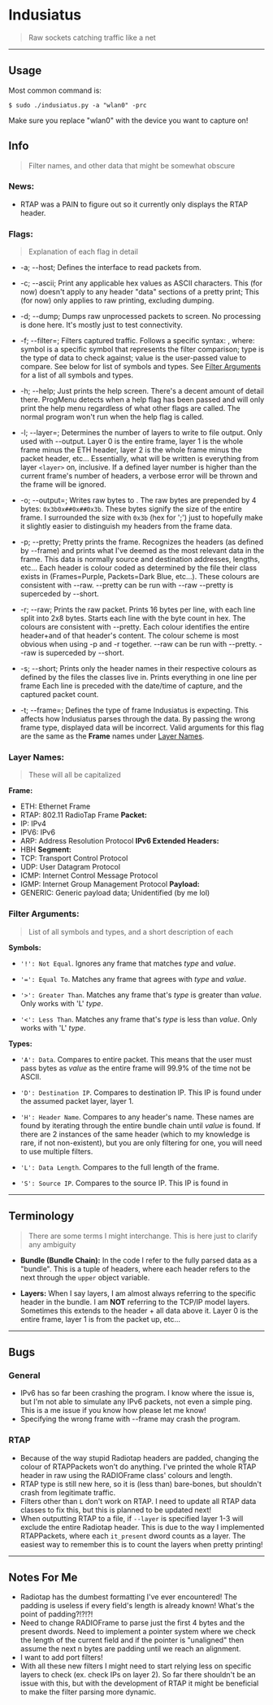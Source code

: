 # Indusiatus
> Raw sockets catching traffic like a net

---

## Usage
Most common command is:
```
$ sudo ./indusiatus.py -a "wlan0" -prc
```
Make sure you replace "wlan0" with the device you want to capture on!

## Info
> Filter names, and other data that might be somewhat obscure

### News:
- RTAP was a PAIN to figure out so it currently only displays the RTAP header.

### Flags:
> Explanation of each flag in detail

- -a; --host;
Defines the interface to read packets from.

- -c; --ascii;
Print any applicable hex values as ASCII characters.
This (for now) doesn't apply to any header "data" sections of a pretty print; This (for now) only applies to raw printing, excluding dumping.

- -d; --dump;
Dumps raw unprocessed packets to screen.
No processing is done here.
It's mostly just to test connectivity.

- -f; --filter=<sTv>;
Filters captured traffic.
Follows a specific syntax: <symbol type value>, where:
symbol is a specific symbol that represents the filter comparison; type is the type of data to check against; value is the user-passed value to compare. See below for list of symbols and types.
See [Filter Arguments](#filter-arguments) for a list of all symbols and types.

- -h; --help;
Just prints the help screen.
There's a decent amount of detail there.
ProgMenu detects when a help flag has been passed and will only print the help menu regardless of what other flags are called.
The normal program won't run when the help flag is called.

- -l; --layer=<layer>;
Determines the number of layers to write to file output.
Only used with --output.
Layer 0 is the entire frame, layer 1 is the whole frame minus the ETH header, layer 2 is the whole frame minus the packet header, etc...
Essentially, what will be written is everything from layer `<layer>` on, inclusive.
If a defined layer number is higher than the current frame's number of headers, a verbose error will be thrown and the frame will be ignored.

- -o; --output=<file>;
Writes raw bytes to <file>.
The raw bytes are prepended by 4 bytes: `0x3b0x##0x##0x3b`.
These bytes signify the size of the entire frame.
I surrounded the size with `0x3b` (hex for ';') just to hopefully make it slightly easier to distinguish my headers from the frame data.

- -p; --pretty;
Pretty prints the frame.
Recognizes the headers (as defined by --frame) and prints what I've deemed as the most relevant data in the frame.
This data is normally source and destination addresses, lengths, etc...
Each header is colour coded as determined by the file their class exists in (Frames=Purple, Packets=Dark Blue, etc...).
These colours are consistent with --raw.
--pretty can be run with --raw
--pretty is superceded by --short.

- -r; --raw;
Prints the raw packet.
Prints 16 bytes per line, with each line split into 2x8 bytes.
Starts each line with the byte count in hex.
The colours are consistent with --pretty.
Each colour identifies the entire header+and of that header's content.
The colour scheme is most obvious when using -p and -r together.
--raw can be run with --pretty.
--raw is superceded by --short.

- -s; --short;
Prints only the header names in their respective colours as defined by the files the classes live in.
Prints everything in one line per frame
Each line is preceded with the date/time of capture, and the captured packet count.

- -t; --frame=<type>;
Defines the type of frame Indusiatus is expecting.
This affects how Indusiatus parses through the data.
By passing the wrong frame type, displayed data will be incorrect.
Valid arguments for this flag are the same as the __Frame__ names under [Layer Names](#layer-names).

### Layer Names:
> These will all be capitalized

__Frame:__
- ETH: Ethernet Frame
- RTAP: 802.11 RadioTap Frame
__Packet:__
- IP: IPv4
- IPV6: IPv6
- ARP: Address Resolution Protocol
__IPv6 Extended Headers:__
- HBH
__Segment:__
- TCP: Transport Control Protocol
- UDP: User Datagram Protocol
- ICMP: Internet Control Message Protocol
- IGMP: Internet Group Management Protocol
__Payload:__
- GENERIC: Generic payload data; Unidentified (by me lol)

### Filter Arguments:
> List of all symbols and types, and a short description of each

__Symbols:__
- `'!': Not Equal`.
Ignores any frame that matches _type_ and _value_.

- `'=': Equal To`.
Matches any frame that agrees with _type_ and _value_.

- `'>': Greater Than`.
Matches any frame that's _type_ is greater than _value_.
Only works with 'L' _type_.

- `'<': Less Than`.
Matches any frame that's _type_ is less than _value_.
Only works with 'L' _type_.

__Types:__
- `'A': Data`.
Compares to entire packet.
This means that the user must pass bytes as _value_ as the entire frame will 99.9% of the time not be ASCII.

- `'D': Destination IP`.
Compares to destination IP.
This IP is found under the assumed packet layer, layer 1.

- `'H': Header Name`.
Compares to any header's name.
These names are found by iterating through the entire bundle chain until _value_ is found.
If there are 2 instances of the same header (which to my knowledge is rare, if not non-existent), but you are only filtering for one, you will need to use multiple filters.

- `'L': Data Length`.
Compares to the full length of the frame.

- `'S': Source IP`.
Compares to the source IP.
This IP is found in

---

## Terminology
> There are some terms I might interchange.
> This is here just to clarify any ambiguity

- __Bundle (Bundle Chain):__ In the code I refer to the fully parsed data as a "bundle". This is a tuple of headers, where each header refers to the next through the `upper` object variable.

- __Layers:__ When I say layers, I am almost always referring to the specific header in the bundle. I am __NOT__ referring to the TCP/IP model layers. Sometimes this extends to the header + all data above it. Layer 0 is the entire frame, layer 1 is from the packet up, etc...

---

## Bugs
### General
- IPv6 has so far been crashing the program. I know where the issue is, but I'm not able to simulate any IPv6 packets, not even a simple ping. This is a me issue if you know how please let me know!
- Specifying the wrong frame with --frame may crash the program.

### RTAP
- Because of the way stupid Radiotap headers are padded, changing the colour of RTAPPackets won't do anything. I've printed the whole RTAP header in raw using the RADIOFrame class' colours and length.
- RTAP type is still new here, so it is (less than) bare-bones, but shouldn't crash from legitimate traffic.
- Filters other than `L` don't work on RTAP. I need to update all RTAP data classes to fix this, but this is planned to be updated next!
- When outputting RTAP to a file, if `--layer` is specified layer 1-3 will exclude the entire Radiotap header. This is due to the way I implemented RTAPPackets, where each `it_present` dword counts as a layer. The easiest way to remember this is to count the layers when pretty printing!

---

## Notes For Me
- Radiotap has the dumbest formatting I've ever encountered! The padding is useless if every field's length is already known! What's the point of padding?!?!?!
- Need to change RADIOFrame to parse just the first 4 bytes and the present dwords. Need to implement a pointer system where we check the length of the current field and if the pointer is "unaligned" then assume the next n bytes are padding until we reach an alignment.
- I want to add port filters!
- With all these new filters I might need to start relying less on specific layers to check (ex. check IPs on layer 2). So far there shouldn't be an issue with this, but with the development of RTAP it might be beneficial to make the filter parsing more dynamic.
